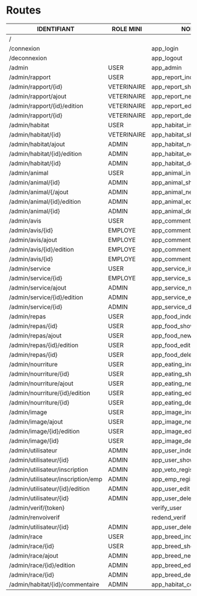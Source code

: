 # Routes


| IDENTIFIANT                        | ROLE MINI   | NOM                      |
|------------------------------------|-------------|--------------------------|
| /                                  |             |                          | 
| /connexion                         |             | app_login                |
| /deconnexion                       |             | app_logout               |
| /admin                             | USER        | app_admin                | 
| /admin/rapport                     | USER        | app_report_index         |
| /admin/rapport/{id}                | VETERINAIRE | app_report_show          |
| /admin/rapport/ajout               | VETERINAIRE | app_report_new           |
| /admin/rapport/{id}/edition        | VETERINAIRE | app_report_edit          |
| /admin/rapport/{id}                | VETERINAIRE | app_report_delete        |
| /admin/habitat                     | USER        | app_habitat_index        |
| /admin/habitat/{id}                | VETERINAIRE | app_habitat_show         |
| /admin/habitat/ajout               | ADMIN       | app_habitat_new          |
| /admin/habitat/{id}/edition        | ADMIN       | app_habitat_edit         |
| /admin/habitat/{id}                | ADMIN       | app_habitat_delete       |
| /admin/animal                      | USER        | app_animal_index         |
| /admin/animal/{id}                 | ADMIN       | app_animal_show          |
| /admin/animal/{/ajout              | ADMIN       | app_animal_new           |
| /admin/animal/{id}/edition         | ADMIN       | app_animal_edit          |
| /admin/animal/{id}                 | ADMIN       | app_animal_delete        |
| /admin/avis                        | USER        | app_comment_index        |
| /admin/avis/{id}                   | EMPLOYE     | app_comment_show         |
| /admin/avis/ajout                  | EMPLOYE     | app_comment_new          |
| /admin/avis/{id}/edition           | EMPLOYE     | app_comment_edit         |
| /admin/avis/{id}                   | EMPLOYE     | app_comment_delete       |
| /admin/service                     | USER        | app_service_index        |
| /admin/service/{id}                | EMPLOYE     | app_service_show         |
| /admin/service/ajout               | ADMIN       | app_service_new          |
| /admin/service/{id}/edition        | ADMIN       | app_service_edit         |
| /admin/service/{id}                | ADMIN       | app_service_delete       |
| /admin/repas                       | USER        | app_food_index           |
| /admin/repas/{id}                  | USER        | app_food_show            |
| /admin/repas/ajout                 | USER        | app_food_new             |
| /admin/repas/{id}/edition          | USER        | app_food_edit            |
| /admin/repas/{id}                  | USER        | app_food_delete          |
| /admin/nourriture                  | USER        | app_eating_index         |
| /admin/nourriture/{id}             | USER        | app_eating_show          |
| /admin/nourriture/ajout            | USER        | app_eating_new           |
| /admin/nourriture/{id}/edition     | USER        | app_eating_edit          |
| /admin/nourriture/{id}             | USER        | app_eating_delete        |
| /admin/image                       | USER        | app_image_index          |
| /admin/image/ajout                 | USER        | app_image_new            |
| /admin/image/{id}/edition          | USER        | app_image_edit           |
| /admin/image/{id}                  | USER        | app_image_delete         |
| /admin/utilisateur                 | ADMIN       | app_user_index           |
| /admin/utilisateur/{id}            | ADMIN       | app_user_show            |
| /admin/utilisateur/inscription     | ADMIN       | app_veto_register        |
| /admin/utilisateur/inscription/emp | ADMIN       | app_emp_register         |
| /admin/utilisateur/{id}/edition    | ADMIN       | app_user_edit            |
| /admin/utilisateur/{id}            | ADMIN       | app_user_delete          |
| /admin/verif/{token}               |             | verify_user              |
| /admin/renvoiverif                 |             | redend_verif             |
| /admin/utilisateur/{id}            | ADMIN       | app_user_delete          |
| /admin/race                        | USER        | app_breed_index          |
| /admin/race/{id}                   | USER        | app_breed_show           |
| /admin/race/ajout                  | ADMIN       | app_breed_new            |
| /admin/race/{id}/edition           | ADMIN       | app_breed_edit           |
| /admin/race/{id}                   | ADMIN       | app_breed_delete         |
| /admin/habitat/{id}/commentaire    | ADMIN       | app_habitat_comment_edit |

